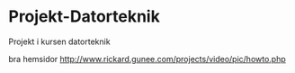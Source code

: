 # Projekt-Datorteknik
Projekt i kursen datorteknik




bra hemsidor
http://www.rickard.gunee.com/projects/video/pic/howto.php
